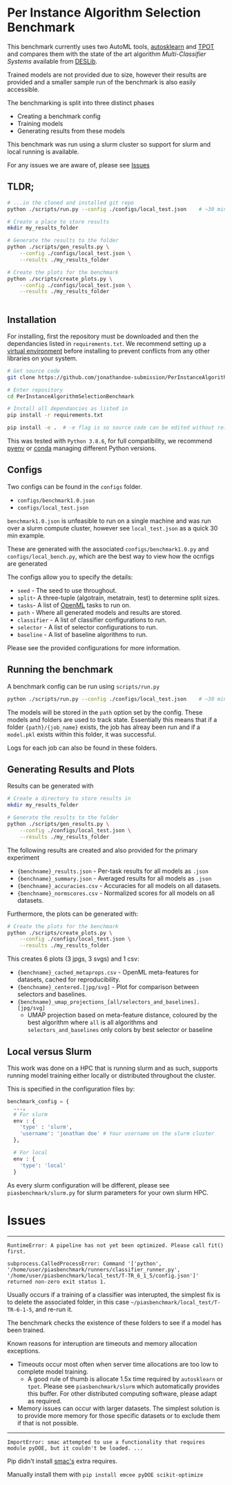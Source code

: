 # Per Instance Algorithm Selection Benchmark
This benchmark currently uses two AutoML tools, [autosklearn](https://automl.github.io/auto-sklearn/master/) and [TPOT](http://epistasislab.github.io/tpot/)
and compares them with the state of the art algorithm _Multi-Classifier Systems_ available from [DESLib](https://github.com/scikit-learn-contrib/DESlib).

Trained models are not provided due to size, however their results are provided
and a smaller sample run of the benchmark is also easily accessible.

The benchmarking is split into three distinct phases
* Creating a benchmark config
* Training models
* Generating results from these models

This benchmark was run using a slurm cluster so support for slurm and local
running is available.

For any issues we are aware of, please see [Issues](#Issues)

## TLDR;
```BASH
# ...in the cloned and installed git repo
python ./scripts/run.py --config ./configs/local_test.json    # ~30 min

# Create a place to store results
mkdir my_results_folder

# Generate the results to the folder
python ./scripts/gen_results.py \
    --config ./configs/local_test.json \
    --results ./my_results_folder

# Create the plots for the benchmark
python ./scripts/create_plots.py \
    --config ./configs/local_test.json \
    --results ./my_results_folder
    
```

## Installation
For installing, first the repository must be downloaded and then the dependancies listed in `requirements.txt`.
We recommend setting up a [virtual environment](https://docs.python.org/3/library/venv.html)  before installing to prevent conflicts from any other libraries
on your system.

```BASH
# Get source code
git clone https://github.com/jonathandoe-submission/PerInstanceAlgorithmSelectionBenchmark/

# Enter repository
cd PerInstanceAlgorithmSelectionBenchmark

# Install all dependancies as listed in 
pip install -r requirements.txt

pip install -e .  # -e flag is so source code can be edited without reinstalling
```

This was tested with `Python 3.8.6`, for full compatibility, we recommend [pyenv](https://github.com/pyenv/pyenv) or [conda](https://docs.conda.io/en/latest/)
managing different Python versions.


## Configs
Two configs can be found in the `configs` folder.
* `configs/benchmark1.0.json`
* `configs/local_test.json`

`benchmark1.0.json` is unfeasible to run on a single machine and was run over
a slurm compute cluster, however see `local_test.json` as a quick 30 min example.

These are generated with the associated `configs/benchmark1.0.py` and
`configs/local_bench.py`, which are the best way to view how the ocnfigs are
generated

The configs allow you to specify the details:
* `seed` - The seed to use throughout.
* `split`- A three-tuple (algotrain, metatrain, test) to determine split sizes.
* `tasks`- A list of [OpenML](https://www.openml.org/) tasks to run on.
* `path` - Where all generated models and results are stored.
* `classifier` - A list of classifier configurations to run.
* `selector` - A list of selector configurations to run.
* `baseline` - A list of baseline algorithms to run.

Please see the provided configurations for more information.

## Running the benchmark
A benchmark config can be run using `scripts/run.py`

```Bash
python ./scripts/run.py --config ./configs/local_test.json    # ~30 min
```

The models will be stored in the `path` option set by the config. These models
and folders are used to track state. Essentially this means that if a folder
`{path}/{job_name}` exists, the job has alreay been run and if a `model.pkl` 
exists within this folder, it was successful.

Logs for each job can also be found in these folders.

## Generating Results and Plots
Results can be generated with

```Bash
# Create a directory to store results in
mkdir my_results_folder

# Generate the results to the folder
python ./scripts/gen_results.py \
    --config ./configs/local_test.json \
    --results ./my_results_folder

```

The following results are created and also provided for the primary experiment
* `{benchname}_results.json` - Per-task results for all models as `.json`
* `{benchname}_summary.json` - Averaged results for all models as `.json`
* `{benchname}_accuracies.csv` - Accuracies for all models on all datasets.
* `{benchname}_normscores.csv` - Normalized scores for all models on all datasets.

Furthermore, the plots can be generated with:
```Bash
# Create the plots for the benchmark
python ./scripts/create_plots.py \
    --config ./configs/local_test.json \
    --results ./my_results_folder
```

This creates 6 plots (3 jpgs, 3 svgs) and 1 csv:
* `{benchname}_cached_metaprops.csv` - OpenML meta-features for datasets, cached for reproducibility.
* `{benchname}_centered.[jpg/svg]` - Plot for comparison between selectors and baselines.
* `{benchname}_umap_projections_[all/selectors_and_baselines].[jpg/svg]`
    * UMAP projection based on meta-feature distance, coloured by the best
        algorithm where `all` is all algorithms and `selectors_and_baselines`
        only colors by best selector or baseline

## Local versus Slurm
This work was done on a HPC that is running slurm and as such,
supports running model training either locally or distributed throughout the cluster.

This is specified in the configuration files by:
```Python
benchmark_config = {
  ...,
  # For slurm
  env : { 
    'type' : 'slurm',
    'username': 'jonathan doe' # Your username on the slurm cluster 
  },

  # For local
  env : {
    'type': 'local'
  }
```

As every slurm configuration will be different, please see `piasbenchmark/slurm.py`
for slurm parameters for your own slurm HPC.

# Issues
---
```
RuntimeError: A pipeline has not yet been optimized. Please call fit() first.

subprocess.CalledProcessError: Command '['python', '/home/user/piasbenchmark/runners/classifier_runner.py', '/home/user/piasbenchmark/local_test/T-TR_6_1_5/config.json']' returned non-zero exit status 1.
```

Usually occurs if a training of a classifier was interupted, the simplest
fix is to delete the associated folder,
in this case `~/piasbenchmark/local_test/T-TR-6-1-5`, and re-run it.

The benchmark checks the existence of these folders to see if a model has been
trained.

Known reasons for interuption are timeouts and memory allocation exceptions.
* Timeouts occur most often when server time allocations are too low to complete
model training.
    * A good rule of thumb is allocate 1.5x time required by `autosklearn`
or `tpot`. Please see `piasbenchmark/slurm` which automatically provides this buffer.
For other distributed computing software, please adapt as required.
* Memory issues can occur with larger datasets. The simplest solution is to 
    provide more memory for those specific datasets or to exclude them if 
    that is not possible.

---
```
ImportError: smac attempted to use a functionality that requires module pyDOE, but it couldn't be loaded. ...
```
Pip didn't install [smac's](https://github.com/automl/SMAC3) extra requires.

Manually install them with `pip install emcee pyDOE scikit-optimize`
